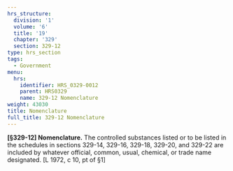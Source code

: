 ```yaml
---
hrs_structure:
  division: '1'
  volume: '6'
  title: '19'
  chapter: '329'
  section: 329-12
type: hrs_section
tags:
  - Government
menu:
  hrs:
    identifier: HRS_0329-0012
    parent: HRS0329
    name: 329-12 Nomenclature
weight: 43030
title: Nomenclature
full_title: 329-12 Nomenclature
---
```

**[§329-12] Nomenclature.** The controlled substances listed or to be listed in the schedules in sections 329-14, 329-16, 329-18, 329-20, and 329-22 are included by whatever official, common, usual, chemical, or trade name designated. [L 1972, c 10, pt of §1]